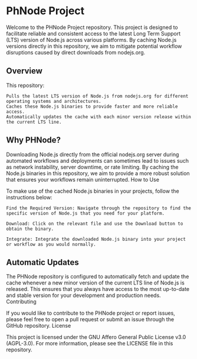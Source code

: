 # PhNode Project

Welcome to the PHNode Project repository. This project is designed to facilitate reliable and consistent access to the latest Long Term Support (LTS) version of Node.js across various platforms. By caching Node.js versions directly in this repository, we aim to mitigate potential workflow disruptions caused by direct downloads from nodejs.org.

## Overview

 This repository:

    Pulls the latest LTS version of Node.js from nodejs.org for different operating systems and architectures.
    Caches these Node.js binaries to provide faster and more reliable access.
    Automatically updates the cache with each minor version release within the current LTS line.

## Why PHNode?

Downloading Node.js directly from the official nodejs.org server during automated workflows and deployments can sometimes lead to issues such as network instability, server downtime, or rate limiting. By caching the Node.js binaries in this repository, we aim to provide a more robust solution that ensures your workflows remain uninterrupted.
How to Use

To make use of the cached Node.js binaries in your projects, follow the instructions below:

    Find the Required Version: Navigate through the repository to find the specific version of Node.js that you need for your platform.

    Download: Click on the relevant file and use the Download button to obtain the binary.

    Integrate: Integrate the downloaded Node.js binary into your project or workflow as you would normally.

## Automatic Updates

The PHNode repository is configured to automatically fetch and update the cache whenever a new minor version of the current LTS line of Node.js is released. This ensures that you always have access to the most up-to-date and stable version for your development and production needs.
Contributing

If you would like to contribute to the PHNode project or report issues, please feel free to open a pull request or submit an issue through the GitHub repository.
License

This project is licensed under the GNU Affero General Public License v3.0 (AGPL-3.0). For more information, please see the LICENSE file in this repository.
